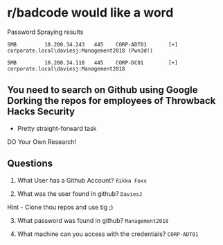 # r/badcode would like a word

Password Spraying results
```
SMB         10.200.34.243   445    CORP-ADT01       [+] corporate.local\daviesj:Management2018 (Pwn3d!)

SMB         10.200.34.118   445    CORP-DC01        [+] corporate.local\daviesj:Management2018
```


## You need to search on Github using Google Dorking the repos for employees of Throwback Hacks Security
- Pretty straight-forward task


DO Your Own Research!


## Questions
1. What User has a Github Account? 
`Rikka Foxx`

2. What was the user found in github?
`DaviesJ`

Hint - Clone thou repos and use tig ;)

3. What password was found in github?
`Management2018`

4. What machine can you access with the credentials?
`CORP-ADT01`


